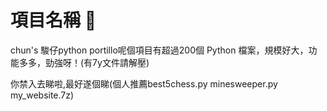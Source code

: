 # 項目名稱 🚀

chun's 駿仔python portillo呢個項目有超過200個 Python 檔案，規模好大，功能多多，勁強呀！(有7y文件請解壓)

你禁入去睇啦,最好遂個睇(個人推薦best5chess.py minesweeper.py my_website.7z)

